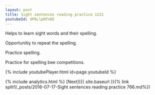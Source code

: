 ```yaml
---
layout: post
title: Sight sentences reading practice 1221
youtubeId: dP8LlpNfnKE
---
```

 
 
Helps to learn sight words and their spelling.

Opportunitiy to repeat the spelling. 

Practice spelling. 
 
Practice for spelling bee competitions. 
 
{% include youtubePlayer.html id=page.youtubeId %}
 
 
{% include analytics.html %} 
[Next]({{ site.baseurl }}{% link  split1/_posts/2016-07-17-Sight sentences reading practice 766.md%})
 
